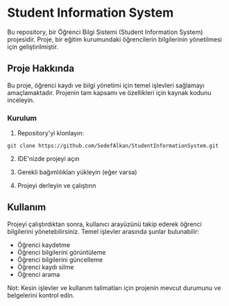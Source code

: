 # Student Information System

Bu repository, bir Öğrenci Bilgi Sistemi (Student Information System) projesidir. Proje, bir eğitim kurumundaki öğrencilerin bilgilerinin yönetilmesi için geliştirilmiştir.

## Proje Hakkında

Bu proje, öğrenci kaydı ve bilgi yönetimi için temel işlevleri sağlamayı amaçlamaktadır. Projenin tam kapsamı ve özellikleri için kaynak kodunu inceleyin.

### Kurulum
1. Repository'yi klonlayın:
```
git clone https://github.com/SedefAlkan/StudentInformationSystem.git
```

2. IDE'nizde projeyi açın

3. Gerekli bağımlılıkları yükleyin (eğer varsa)

4. Projeyi derleyin ve çalıştırın

## Kullanım

Projeyi çalıştırdıktan sonra, kullanıcı arayüzünü takip ederek öğrenci bilgilerini yönetebilirsiniz. Temel işlevler arasında şunlar bulunabilir:

* Öğrenci kaydetme
* Öğrenci bilgilerini görüntüleme
* Öğrenci bilgilerini güncelleme
* Öğrenci kaydı silme
* Öğrenci arama

Not: Kesin işlevler ve kullanım talimatları için projenin mevcut durumunu ve belgelerini kontrol edin.


